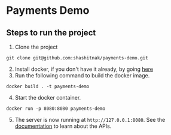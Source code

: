 # Payments Demo

## Steps to run the project

1. Clone the project

```commandline
git clone git@github.com:shashitnak/payments-demo.git
```
2. Install docker, if you don't have it already, by going [here](https://docs.docker.com/engine/install/)
3. Run the following command to build the docker image.
```commandline
docker build . -t payments-demo
```
4. Start the docker container.
```commandline
docker run -p 8080:8080 payments-demo
```
5. The server is now running at `http://127.0.0.1:8080`. See the [documentation](https://documenter.getpostman.com/view/36976530/2sA3kPoiqe) to learn about the APIs.

